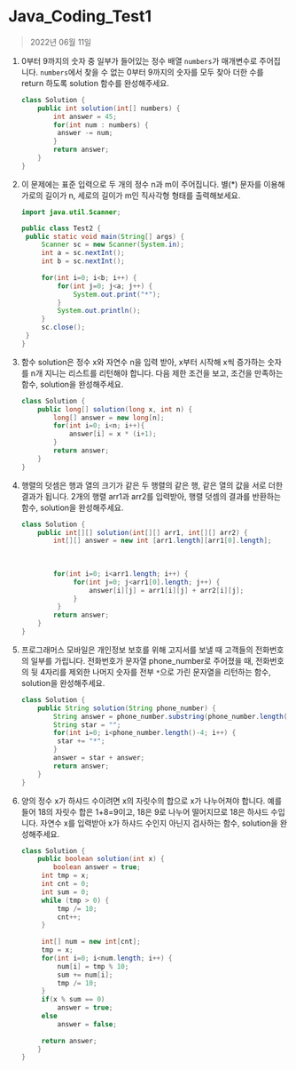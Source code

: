 # Java_Coding_Test1

> 2022년 06월 11일

1. 0부터 9까지의 숫자 중 일부가 들어있는 정수 배열 `numbers`가 매개변수로 주어집니다. `numbers`에서 찾을 수 없는 0부터 9까지의 숫자를 모두 찾아 더한 수를 return 하도록 solution 함수를 완성해주세요.

   ```java
   class Solution {
       public int solution(int[] numbers) {
           int answer = 45;
           for(int num : numbers) {
           	answer -= num;
           }   
           return answer;
       }
   }
   ```

2. 이 문제에는 표준 입력으로 두 개의 정수 n과 m이 주어집니다.
   별(*) 문자를 이용해 가로의 길이가 n, 세로의 길이가 m인 직사각형 형태를 출력해보세요.

   ```java
   import java.util.Scanner;
   
   public class Test2 {
   	public static void main(String[] args) {
   		Scanner sc = new Scanner(System.in);
   		int a = sc.nextInt();
   		int b = sc.nextInt();
   		
   		for(int i=0; i<b; i++) {
   			for(int j=0; j<a; j++) {
   				System.out.print("*");
   			}
   			System.out.println();
   		}
   		sc.close();
   	}
   }
   ```

3. 함수 solution은 정수 x와 자연수 n을 입력 받아, x부터 시작해 x씩 증가하는 숫자를 n개 지니는 리스트를 리턴해야 합니다. 다음 제한 조건을 보고, 조건을 만족하는 함수, solution을 완성해주세요.

   ```java
   class Solution {
       public long[] solution(long x, int n) {
           long[] answer = new long[n];
           for(int i=0; i<n; i++){
               answer[i] = x * (i+1);
           }
           return answer;
       }
   }
   ```

4. 행렬의 덧셈은 행과 열의 크기가 같은 두 행렬의 같은 행, 같은 열의 값을 서로 더한 결과가 됩니다. 2개의 행렬 arr1과 arr2를 입력받아, 행렬 덧셈의 결과를 반환하는 함수, solution을 완성해주세요.

   ```java
   class Solution {
       public int[][] solution(int[][] arr1, int[][] arr2) {
           int[][] answer = new int [arr1.length][arr1[0].length];
           
           
           
           for(int i=0; i<arr1.length; i++) {
   	        	for(int j=0; j<arr1[0].length; j++) {
   	        		answer[i][j] = arr1[i][j] + arr2[i][j];
   	        	}
   	        }
           return answer;
       }
   }
   ```

5. 프로그래머스 모바일은 개인정보 보호를 위해 고지서를 보낼 때 고객들의 전화번호의 일부를 가립니다.
   전화번호가 문자열 phone_number로 주어졌을 때, 전화번호의 뒷 4자리를 제외한 나머지 숫자를 전부 `*`으로 가린 문자열을 리턴하는 함수, solution을 완성해주세요.

   ```java
   class Solution {
       public String solution(String phone_number) {
           String answer = phone_number.substring(phone_number.length()-4);
           String star = "";
           for(int i=0; i<phone_number.length()-4; i++) {
           	star += "*";
           }
           answer = star + answer;
           return answer;
       }
   }
   ```

6. 양의 정수 x가 하샤드 수이려면 x의 자릿수의 합으로 x가 나누어져야 합니다. 예를 들어 18의 자릿수 합은 1+8=9이고, 18은 9로 나누어 떨어지므로 18은 하샤드 수입니다. 자연수 x를 입력받아 x가 하샤드 수인지 아닌지 검사하는 함수, solution을 완성해주세요.

   ```java
   class Solution {
       public boolean solution(int x) {
           boolean answer = true;
   		int tmp = x;
   		int cnt = 0;
   		int sum = 0;
   		while (tmp > 0) {
   			tmp /= 10;
   			cnt++;
   		}
   		
   		int[] num = new int[cnt];
   		tmp = x;
   		for(int i=0; i<num.length; i++) {
   			num[i] = tmp % 10;
   			sum += num[i];
   			tmp /= 10;
   		}
   		if(x % sum == 0)
   			answer = true;
   		else
   			answer = false;
   		
   		return answer;
       }
   }